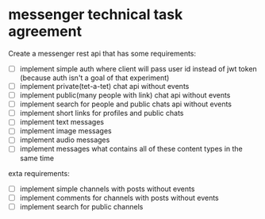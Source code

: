 # messenger technical task agreement

Create a messenger rest api that has some requirements:

- [ ] implement simple auth where client will pass user id instead of jwt token (because auth isn't a goal of that experiment)
- [ ] implement private(tet-a-tet) chat api without events
- [ ] implement public(many people with link) chat api without events
- [ ] implement search for people and public chats api without events
- [ ] implement short links for profiles and public chats
- [ ] implement text messages
- [ ] implement image messages
- [ ] implement audio messages
- [ ] implement messages what contains all of these content types in the same time

exta requirements:

- [ ] implement simple channels with posts without events
- [ ] implement comments for channels with posts without events
- [ ] implement search for public channels
